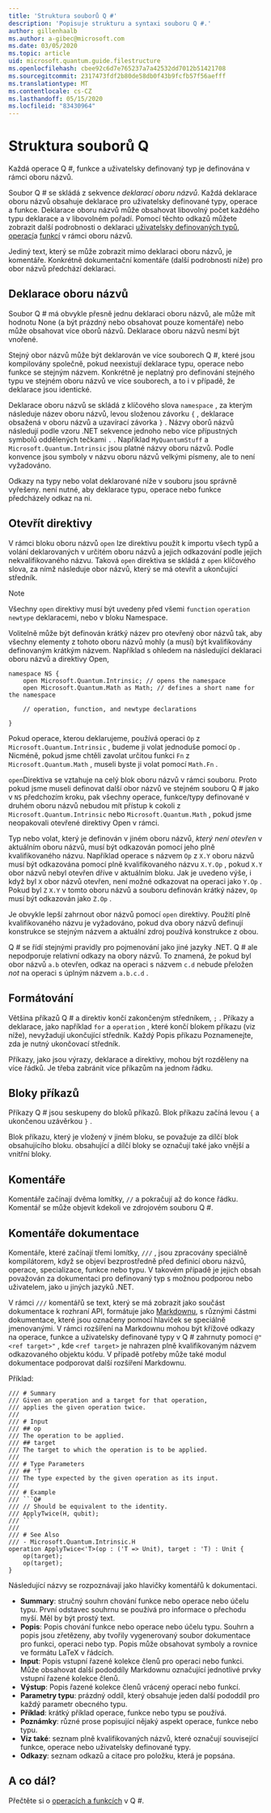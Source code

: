 ```yaml
---
title: 'Struktura souborů Q #'
description: 'Popisuje strukturu a syntaxi souboru Q #.'
author: gillenhaalb
ms.author: a-gibec@microsoft.com
ms.date: 03/05/2020
ms.topic: article
uid: microsoft.quantum.guide.filestructure
ms.openlocfilehash: cbee92c6d7e765237a7a42532dd7012b51421708
ms.sourcegitcommit: 2317473fdf2b80de58db0f43b9fcfb57f56aefff
ms.translationtype: MT
ms.contentlocale: cs-CZ
ms.lasthandoff: 05/15/2020
ms.locfileid: "83430964"
---
```

# <a name="q-file-structure"></a>Struktura souborů Q #

Každá operace Q #, funkce a uživatelsky definovaný typ je definována v rámci oboru názvů.

Soubor Q # se skládá z sekvence *deklarací oboru názvů*.
Každá deklarace oboru názvů obsahuje deklarace pro uživatelsky definované typy, operace a funkce.
Deklarace oboru názvů může obsahovat libovolný počet každého typu deklarace a v libovolném pořadí.
Pomocí těchto odkazů můžete zobrazit další podrobnosti o deklaraci [uživatelsky definovaných typů](xref:microsoft.quantum.guide.types#user-defined-types), [operací](xref:microsoft.quantum.guide.operationsfunctions#defining-new-operations)a [funkcí](xref:microsoft.quantum.guide.operationsfunctions#defining-new-functions) v rámci oboru názvů.

Jediný text, který se může zobrazit mimo deklaraci oboru názvů, je komentáře.
Konkrétně dokumentační komentáře (další podrobnosti níže) pro obor názvů předchází deklaraci.

## <a name="namespace-declarations"></a>Deklarace oboru názvů

Soubor Q # má obvykle přesně jednu deklaraci oboru názvů, ale může mít hodnotu None (a být prázdný nebo obsahovat pouze komentáře) nebo může obsahovat více oborů názvů.
Deklarace oboru názvů nesmí být vnořené.

Stejný obor názvů může být deklarován ve více souborech Q #, které jsou kompilovány společně, pokud neexistují deklarace typu, operace nebo funkce se stejným názvem.
Konkrétně je neplatný pro definování stejného typu ve stejném oboru názvů ve více souborech, a to i v případě, že deklarace jsou identické.

Deklarace oboru názvů se skládá z klíčového slova `namespace` , za kterým následuje název oboru názvů, levou složenou závorku `{` , deklarace obsažená v oboru názvů a uzavírací závorka `}` .
Názvy oborů názvů následují podle vzoru .NET sekvence jednoho nebo více přípustných symbolů oddělených tečkami `.` .
Například `MyQuantumStuff` a `Microsoft.Quantum.Intrinsic` jsou platné názvy oboru názvů.
Podle konvence jsou symboly v názvu oboru názvů velkými písmeny, ale to není vyžadováno.

Odkazy na typy nebo volat deklarované níže v souboru jsou správně vyřešeny. není nutné, aby deklarace typu, operace nebo funkce předcházely odkaz na ni.

## <a name="open-directives"></a>Otevřít direktivy

V rámci bloku oboru názvů `open` lze direktivu použít k importu všech typů a volání deklarovaných v určitém oboru názvů a jejich odkazování podle jejich nekvalifikovaného názvu.
Taková `open` direktiva se skládá z `open` klíčového slova, za nímž následuje obor názvů, který se má otevřít a ukončující středník.

> [!NOTE] 
> Všechny `open` direktivy musí být uvedeny před všemi `function` `operation` `newtype` deklaracemi, nebo v bloku Namespace.

Volitelně může být definován krátký název pro otevřený obor názvů tak, aby všechny elementy z tohoto oboru názvů mohly (a musí) být kvalifikovány definovaným krátkým názvem. Například s ohledem na následující deklaraci oboru názvů a direktivy Open,

```qsharp
namespace NS {
    open Microsoft.Quantum.Intrinsic; // opens the namespace
    open Microsoft.Quantum.Math as Math; // defines a short name for the namespace

    // operation, function, and newtype declarations

}
```

Pokud operace, kterou deklarujeme, používá operaci `Op` z `Microsoft.Quantum.Intrinsic` , budeme ji volat jednoduše pomocí `Op` .
Nicméně, pokud jsme chtěli zavolat určitou funkci `Fn` z `Microsoft.Quantum.Math` , museli byste ji volat pomocí `Math.Fn` .

`open`Direktiva se vztahuje na celý blok oboru názvů v rámci souboru.
Proto pokud jsme museli definovat další obor názvů ve stejném souboru Q # jako v `NS` předchozím kroku, pak všechny operace, funkce/typy definované v druhém oboru názvů nebudou mít přístup k cokoli z `Microsoft.Quantum.Intrinsic` nebo `Microsoft.Quantum.Math` , pokud jsme neopakovali otevřené direktivy Open v rámci. 

Typ nebo volat, který je definován v jiném oboru názvů, *který není otevřen* v aktuálním oboru názvů, musí být odkazován pomocí jeho plně kvalifikovaného názvu.
Například operace s názvem `Op` z `X.Y` oboru názvů musí být odkazována pomocí plně kvalifikovaného názvu `X.Y.Op` , pokud `X.Y` obor názvů nebyl otevřen dříve v aktuálním bloku. Jak je uvedeno výše, i když byl `X` obor názvů otevřen, není možné odkazovat na operaci jako `Y.Op` .
Pokud byl `Z` `X.Y` v tomto oboru názvů a souboru definován krátký název, `Op` musí být odkazován jako `Z.Op` . 

Je obvykle lepší zahrnout obor názvů pomocí `open` direktivy.
Použití plně kvalifikovaného názvu je vyžadováno, pokud dva obory názvů definují konstrukce se stejným názvem a aktuální zdroj používá konstrukce z obou.

Q # se řídí stejnými pravidly pro pojmenování jako jiné jazyky .NET.
Q # ale nepodporuje relativní odkazy na obory názvů.
To znamená, že pokud byl obor názvů `a.b` otevřen, odkaz na operaci s názvem `c.d` nebude přeložen *not* na operaci s úplným názvem `a.b.c.d` .

## <a name="formatting"></a>Formátování

Většina příkazů Q # a direktiv končí zakončeným středníkem, `;` .
Příkazy a deklarace, jako například `for` a `operation` , které končí blokem příkazu (viz níže), nevyžadují ukončující středník.
Každý Popis příkazu Poznamenejte, zda je nutný ukončovací středník.

Příkazy, jako jsou výrazy, deklarace a direktivy, mohou být rozděleny na více řádků.
Je třeba zabránit více příkazům na jednom řádku.

## <a name="statement-blocks"></a>Bloky příkazů

Příkazy Q # jsou seskupeny do bloků příkazů.
Blok příkazu začíná levou `{` a ukončenou uzávěrkou `}` .

Blok příkazu, který je vložený v jiném bloku, se považuje za dílčí blok obsahujícího bloku. obsahující a dílčí bloky se označují také jako vnější a vnitřní bloky.

## <a name="comments"></a>Komentáře

Komentáře začínají dvěma lomítky, `//` a pokračují až do konce řádku.
Komentář se může objevit kdekoli ve zdrojovém souboru Q #.

## <a name="documentation-comments"></a>Komentáře dokumentace

Komentáře, které začínají třemi lomítky, `///` , jsou zpracovány speciálně kompilátorem, když se objeví bezprostředně před definicí oboru názvů, operace, specializace, funkce nebo typu.
V takovém případě je jejich obsah považován za dokumentaci pro definovaný typ s možnou podporou nebo uživatelem, jako u jiných jazyků .NET.

V rámci `///` komentářů se text, který se má zobrazit jako součást dokumentace k rozhraní API, formátuje jako [Markdownu](https://daringfireball.net/projects/markdown/syntax), s různými částmi dokumentace, které jsou označeny pomocí hlaviček se speciálně jmenovanými.
V rámci rozšíření na Markdownu mohou být křížové odkazy na operace, funkce a uživatelsky definované typy v Q # zahrnuty pomocí `@"<ref target>"` , kde `<ref target>` je nahrazen plně kvalifikovaným názvem odkazovaného objektu kódu.
V případě potřeby může také modul dokumentace podporovat další rozšíření Markdownu.

Příklad:

```qsharp
/// # Summary
/// Given an operation and a target for that operation,
/// applies the given operation twice.
///
/// # Input
/// ## op
/// The operation to be applied.
/// ## target
/// The target to which the operation is to be applied.
///
/// # Type Parameters
/// ## 'T
/// The type expected by the given operation as its input.
///
/// # Example
/// ```Q#
/// // Should be equivalent to the identity.
/// ApplyTwice(H, qubit);
/// ```
///
/// # See Also
/// - Microsoft.Quantum.Intrinsic.H
operation ApplyTwice<'T>(op : ('T => Unit), target : 'T) : Unit {
    op(target);
    op(target);
}
```

Následující názvy se rozpoznávají jako hlavičky komentářů k dokumentaci.

- **Summary**: stručný souhrn chování funkce nebo operace nebo účelu typu. První odstavec souhrnu se používá pro informace o přechodu myší. Měl by být prostý text.
- **Popis**: Popis chování funkce nebo operace nebo účelu typu. Souhrn a popis jsou zřetězeny, aby tvořily vygenerovaný soubor dokumentace pro funkci, operaci nebo typ.
  Popis může obsahovat symboly a rovnice ve formátu LaTeX v řádcích.
- **Input**: Popis vstupní řazené kolekce členů pro operaci nebo funkci.
  Může obsahovat další pododdíly Markdownu označující jednotlivé prvky vstupní řazené kolekce členů.
- **Výstup**: Popis řazené kolekce členů vrácený operací nebo funkcí.
- **Parametry typu**: prázdný oddíl, který obsahuje jeden další pododdíl pro každý parametr obecného typu.
- **Příklad**: krátký příklad operace, funkce nebo typu se používá.
- **Poznámky**: různé prose popisující nějaký aspekt operace, funkce nebo typu.
- **Viz také**: seznam plně kvalifikovaných názvů, které označují související funkce, operace nebo uživatelsky definované typy.
- **Odkazy**: seznam odkazů a citace pro položku, která je popsána.

## <a name="whats-next"></a>A co dál?
Přečtěte si o [operacích a funkcích](xref:microsoft.quantum.guide.operationsfunctions) v Q #.